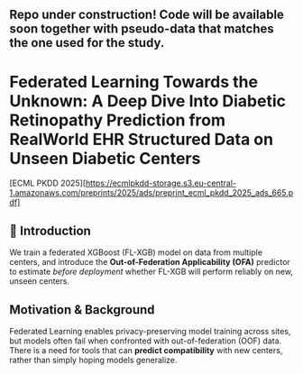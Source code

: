 ## Repo under construction! Code will be available soon together with pseudo-data that matches the one used for the study.

# Federated Learning Towards the Unknown: A Deep Dive Into Diabetic Retinopathy Prediction from RealWorld EHR Structured Data on Unseen Diabetic Centers
[ECML PKDD 2025][https://ecmlpkdd-storage.s3.eu-central-1.amazonaws.com/preprints/2025/ads/preprint_ecml_pkdd_2025_ads_665.pdf]

## 🎯 Introduction  
We train a federated XGBoost (FL-XGB) model on data from multiple centers, and introduce the **Out-of-Federation Applicability (OFA)** predictor to estimate *before deployment* whether FL-XGB will perform reliably on new, unseen centers.

## Motivation & Background  
Federated Learning enables privacy-preserving model training across sites, but models often fail when confronted with out-of-federation (OOF) data. There is a need for tools that can **predict compatibility** with new centers, rather than simply hoping models generalize.
